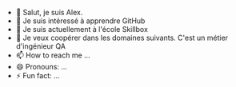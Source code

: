 - 👋 Salut, je suis Alex.
- 👀 Je suis intéressé à apprendre GitHub
- 🌱 Je suis actuellement à l'école Skillbox
- 💞️ Je veux coopérer dans les domaines suivants. C'est un métier d'ingénieur QA
- 📫 How to reach me ...
- 😄 Pronouns: ...
- ⚡ Fun fact: ...

<!---
AlexMoshal/AlexMoshal is a ✨ special ✨ repository because its `README.md` (this file) appears on your GitHub profile.
You can click the Preview link to take a look at your changes.
--->
